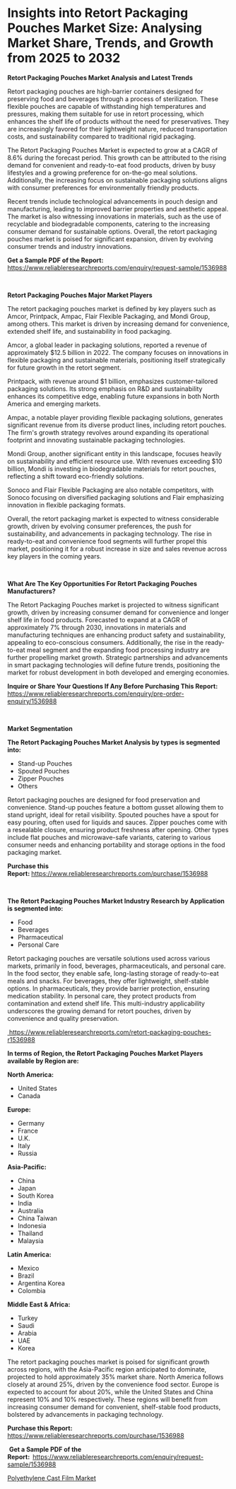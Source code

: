 <p><h1>Insights into Retort Packaging Pouches Market Size: Analysing Market Share, Trends, and Growth from 2025 to 2032</h1></p><p><strong>Retort Packaging Pouches Market Analysis and Latest Trends</strong></p>
<p><p>Retort packaging pouches are high-barrier containers designed for preserving food and beverages through a process of sterilization. These flexible pouches are capable of withstanding high temperatures and pressures, making them suitable for use in retort processing, which enhances the shelf life of products without the need for preservatives. They are increasingly favored for their lightweight nature, reduced transportation costs, and sustainability compared to traditional rigid packaging.</p><p>The Retort Packaging Pouches Market is expected to grow at a CAGR of 8.6% during the forecast period. This growth can be attributed to the rising demand for convenient and ready-to-eat food products, driven by busy lifestyles and a growing preference for on-the-go meal solutions. Additionally, the increasing focus on sustainable packaging solutions aligns with consumer preferences for environmentally friendly products.</p><p>Recent trends include technological advancements in pouch design and manufacturing, leading to improved barrier properties and aesthetic appeal. The market is also witnessing innovations in materials, such as the use of recyclable and biodegradable components, catering to the increasing consumer demand for sustainable options. Overall, the retort packaging pouches market is poised for significant expansion, driven by evolving consumer trends and industry innovations.</p></p>
<p><strong>Get a Sample PDF of the Report:&nbsp;</strong> <a href="https://www.reliableresearchreports.com/enquiry/request-sample/1536988?utm_campaign=3083&utm_medium=2&utm_source=Github&utm_content=ia&utm_term=03042025&utm_id=retort-packaging-pouches">https://www.reliableresearchreports.com/enquiry/request-sample/1536988</a></p>
<p>&nbsp;</p>
<p><strong>Retort Packaging Pouches Major Market Players</strong></p>
<p><p>The retort packaging pouches market is defined by key players such as Amcor, Printpack, Ampac, Flair Flexible Packaging, and Mondi Group, among others. This market is driven by increasing demand for convenience, extended shelf life, and sustainability in food packaging.</p><p>Amcor, a global leader in packaging solutions, reported a revenue of approximately $12.5 billion in 2022. The company focuses on innovations in flexible packaging and sustainable materials, positioning itself strategically for future growth in the retort segment.</p><p>Printpack, with revenue around $1 billion, emphasizes customer-tailored packaging solutions. Its strong emphasis on R&D and sustainability enhances its competitive edge, enabling future expansions in both North America and emerging markets.</p><p>Ampac, a notable player providing flexible packaging solutions, generates significant revenue from its diverse product lines, including retort pouches. The firm's growth strategy revolves around expanding its operational footprint and innovating sustainable packaging technologies.</p><p>Mondi Group, another significant entity in this landscape, focuses heavily on sustainability and efficient resource use. With revenues exceeding $10 billion, Mondi is investing in biodegradable materials for retort pouches, reflecting a shift toward eco-friendly solutions.</p><p>Sonoco and Flair Flexible Packaging are also notable competitors, with Sonoco focusing on diversified packaging solutions and Flair emphasizing innovation in flexible packaging formats.</p><p>Overall, the retort packaging market is expected to witness considerable growth, driven by evolving consumer preferences, the push for sustainability, and advancements in packaging technology. The rise in ready-to-eat and convenience food segments will further propel this market, positioning it for a robust increase in size and sales revenue across key players in the coming years.</p></p>
<p>&nbsp;</p>
<p><strong>What Are The Key Opportunities For Retort Packaging Pouches Manufacturers?</strong></p>
<p><p>The Retort Packaging Pouches market is projected to witness significant growth, driven by increasing consumer demand for convenience and longer shelf life in food products. Forecasted to expand at a CAGR of approximately 7% through 2030, innovations in materials and manufacturing techniques are enhancing product safety and sustainability, appealing to eco-conscious consumers. Additionally, the rise in the ready-to-eat meal segment and the expanding food processing industry are further propelling market growth. Strategic partnerships and advancements in smart packaging technologies will define future trends, positioning the market for robust development in both developed and emerging economies.</p></p>
<p><strong>Inquire or Share Your Questions If Any Before Purchasing This Report:</strong> <a href="https://www.reliableresearchreports.com/enquiry/pre-order-enquiry/1536988?utm_campaign=3083&utm_medium=2&utm_source=Github&utm_content=ia&utm_term=03042025&utm_id=retort-packaging-pouches">https://www.reliableresearchreports.com/enquiry/pre-order-enquiry/1536988</a></p>
<p>&nbsp;</p>
<p><strong>Market Segmentation</strong></p>
<p><strong>The Retort Packaging Pouches Market Analysis by types is segmented into:</strong></p>
<p><ul><li>Stand-up Pouches</li><li>Spouted Pouches</li><li>Zipper Pouches</li><li>Others</li></ul></p>
<p><p>Retort packaging pouches are designed for food preservation and convenience. Stand-up pouches feature a bottom gusset allowing them to stand upright, ideal for retail visibility. Spouted pouches have a spout for easy pouring, often used for liquids and sauces. Zipper pouches come with a resealable closure, ensuring product freshness after opening. Other types include flat pouches and microwave-safe variants, catering to various consumer needs and enhancing portability and storage options in the food packaging market.</p></p>
<p><strong>Purchase this Report:&nbsp;</strong><a href="https://www.reliableresearchreports.com/purchase/1536988?utm_campaign=3083&utm_medium=2&utm_source=Github&utm_content=ia&utm_term=03042025&utm_id=retort-packaging-pouches">https://www.reliableresearchreports.com/purchase/1536988</a></p>
<p>&nbsp;</p>
<p><strong>The Retort Packaging Pouches Market Industry Research by Application is segmented into:</strong></p>
<p><ul><li>Food</li><li>Beverages</li><li>Pharmaceutical</li><li>Personal Care</li></ul></p>
<p><p>Retort packaging pouches are versatile solutions used across various markets, primarily in food, beverages, pharmaceuticals, and personal care. In the food sector, they enable safe, long-lasting storage of ready-to-eat meals and snacks. For beverages, they offer lightweight, shelf-stable options. In pharmaceuticals, they provide barrier protection, ensuring medication stability. In personal care, they protect products from contamination and extend shelf life. This multi-industry applicability underscores the growing demand for retort pouches, driven by convenience and quality preservation.</p></p>
<p><a href="https://www.reliableresearchreports.com/retort-packaging-pouches-r1536988?utm_campaign=3083&utm_medium=2&utm_source=Github&utm_content=ia&utm_term=03042025&utm_id=retort-packaging-pouches">&nbsp;https://www.reliableresearchreports.com/retort-packaging-pouches-r1536988</a></p>
<p><strong>In terms of Region, the Retort Packaging Pouches Market Players available by Region are:</strong></p>
<p>
    <p> <strong> North America: </strong>
        <ul>
            <li>United States</li>
            <li>Canada</li>
        </ul>
        </p> 
    <p> <strong> Europe: </strong>
        <ul>
            <li>Germany</li>
            <li>France</li>
            <li>U.K.</li>
            <li>Italy</li>
            <li>Russia</li>
        </ul>
        </p> 
    <p> <strong> Asia-Pacific: </strong>
        <ul>
            <li>China</li>
            <li>Japan</li>
            <li>South Korea</li>
            <li>India</li>
            <li>Australia</li>
            <li>China Taiwan</li>
            <li>Indonesia</li>
            <li>Thailand</li>
            <li>Malaysia</li>
        </ul>
        </p> 
    <p> <strong> Latin America: </strong>
        <ul>
            <li>Mexico</li>
            <li>Brazil</li>
            <li>Argentina Korea</li>
            <li>Colombia</li>
        </ul>
        </p> 
    <p> <strong> Middle East & Africa: </strong>
        <ul>
            <li>Turkey</li>
            <li>Saudi</li>
            <li>Arabia</li>
            <li>UAE</li>
            <li>Korea</li>
        </ul>
    </p>
    </p>
<p><p>The retort packaging pouches market is poised for significant growth across regions, with the Asia-Pacific region anticipated to dominate, projected to hold approximately 35% market share. North America follows closely at around 25%, driven by the convenience food sector. Europe is expected to account for about 20%, while the United States and China represent 10% and 10% respectively. These regions will benefit from increasing consumer demand for convenient, shelf-stable food products, bolstered by advancements in packaging technology.</p></p>
<p><strong>Purchase this Report: </strong><a href="https://www.reliableresearchreports.com/purchase/1536988?utm_campaign=3083&utm_medium=2&utm_source=Github&utm_content=ia&utm_term=03042025&utm_id=retort-packaging-pouches">https://www.reliableresearchreports.com/purchase/1536988</a></p>
<p>&nbsp;<strong>Get a Sample PDF of the Report:&nbsp;&nbsp;</strong><a href="https://www.reliableresearchreports.com/enquiry/request-sample/1536988?utm_campaign=3083&utm_medium=2&utm_source=Github&utm_content=ia&utm_term=03042025&utm_id=retort-packaging-pouches">https://www.reliableresearchreports.com/enquiry/request-sample/1536988</a></p>
<p><strong></strong></p>
<p><p><a href="https://github.com/lalolatiot/Market-Research-Report-List-1/blob/main/polyethylene-cast-film-market.md?utm_campaign=3083&utm_medium=2&utm_source=Github&utm_content=ia&utm_term=03042025&utm_id=retort-packaging-pouches">Polyethylene Cast Film Market</a></p></p>